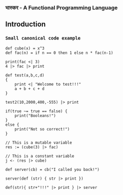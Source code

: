 ### भास्कर - A Functional Programming Language

## Introduction

### `Small canonical code example`

```
def cube(x) = x^3
def fac(n) = if n == 0 then 1 else n * fac(n-1)

print(fac <| 3)
4 |> fac |> print

def test(a,b,c,d) 
{
    print <| "Welcome to test!!!" 
    a + b + c + d
}

test2(10,2000,400,-555) |> print

if(true ~= true == false) {
    print("Booleans!")
}
else {
    print("Not so correct!")
}

// This is a mutable variable
res := (cube(3) |> fac)

// This is a constant variable
j <- (res |> cube)

def server(cb) = cb("I called you back!")

server(def (str) { str |> print })

def(str){ str+"!!!" |> print } |> server
```